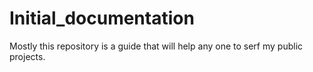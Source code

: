 # Initial_documentation
Mostly this repository is a guide that will help any one to serf my public projects.
